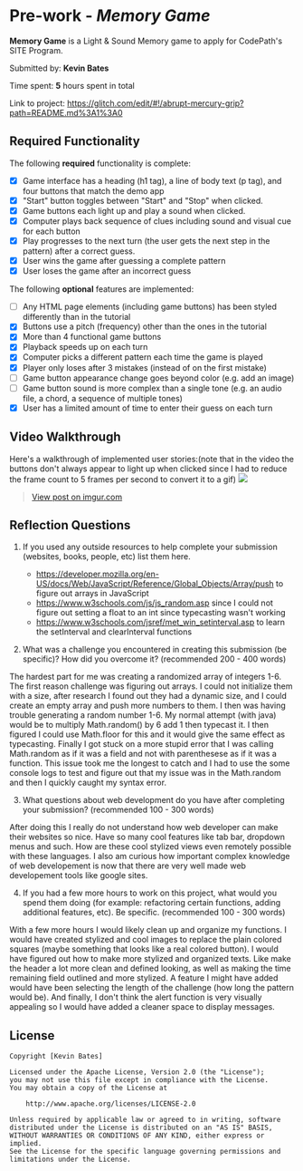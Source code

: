 # Pre-work - _Memory Game_

**Memory Game** is a Light & Sound Memory game to apply for CodePath's SITE Program.

Submitted by: **Kevin Bates**

Time spent: **5** hours spent in total

Link to project: https://glitch.com/edit/#!/abrupt-mercury-grip?path=README.md%3A1%3A0

## Required Functionality

The following **required** functionality is complete:

- [x] Game interface has a heading (h1 tag), a line of body text (p tag), and four buttons that match the demo app
- [x] "Start" button toggles between "Start" and "Stop" when clicked.
- [x] Game buttons each light up and play a sound when clicked.
- [x] Computer plays back sequence of clues including sound and visual cue for each button
- [x] Play progresses to the next turn (the user gets the next step in the pattern) after a correct guess.
- [x] User wins the game after guessing a complete pattern
- [x] User loses the game after an incorrect guess

The following **optional** features are implemented:

- [ ] Any HTML page elements (including game buttons) has been styled differently than in the tutorial
- [x] Buttons use a pitch (frequency) other than the ones in the tutorial
- [x] More than 4 functional game buttons
- [x] Playback speeds up on each turn
- [x] Computer picks a different pattern each time the game is played
- [x] Player only loses after 3 mistakes (instead of on the first mistake)
- [ ] Game button appearance change goes beyond color (e.g. add an image)
- [ ] Game button sound is more complex than a single tone (e.g. an audio file, a chord, a sequence of multiple tones)
- [x] User has a limited amount of time to enter their guess on each turn

## Video Walkthrough

Here's a walkthrough of implemented user stories:(note that in the video the buttons don't always appear to light up when clicked since I had to reduce the frame count to 5 frames per second to convert it to a gif)
![](https://imgur.com/vnB9jiZ.gif)
<blockquote class="imgur-embed-pub" lang="en" data-id="n3yl6y3"><a href="https://imgur.com/n3yl6y3">View post on imgur.com</a></blockquote><script async src="//s.imgur.com/min/embed.js" charset="utf-8"></script>


## Reflection Questions

1. If you used any outside resources to help complete your submission (websites, books, people, etc) list them here.
   - https://developer.mozilla.org/en-US/docs/Web/JavaScript/Reference/Global_Objects/Array/push to figure out arrays in JavaScript
   - https://www.w3schools.com/js/js_random.asp since I could not figure out setting a float to an int since typecasting wasn't working
   - https://www.w3schools.com/jsref/met_win_setinterval.asp to learn the setInterval and clearInterval functions

2. What was a challenge you encountered in creating this submission (be specific)? How did you overcome it? (recommended 200 - 400 words)

  The hardest part for me was creating a randomized array of integers 1-6. The first reason challenge was figuring out arrays. I could not initialize them with a size, after research I found out they had a dynamic size, and I could create an empty array and push more numbers to them.
  I then was having trouble generating a random number 1-6. My normal attempt (with java) would be to multiply Math.random() by 6 add 1 then typecast it. I then figured I could use Math.floor for this and it would give the same effect as typecasting.
  Finally I got stuck on a more stupid error that I was calling Math.random as if it was a field and not with parenthesese as if it was a function. This issue took me the longest to catch and I had to use the some console logs to test
  and figure out that my issue was in the Math.random and then I quickly caught my syntax error.

3. What questions about web development do you have after completing your submission? (recommended 100 - 300 words)

After doing this I really do not understand how web developer can make their websites so nice. Have so many cool features like tab bar, dropdown menus and such. How are these cool stylized views even remotely possible with 
these languages. I also am curious how important complex knowledge of web developement is now that there are very well made web developement tools like google sites.
  

4. If you had a few more hours to work on this project, what would you spend them doing (for example: refactoring certain functions, adding additional features, etc). Be specific. (recommended 100 - 300 words)
   
  With a few more hours I would likely clean up and organize my functions. I would have created stylized and cool images to replace the
plain colored squares (maybe something that looks like a real colored button). I would have figured out how to make more stylized and organized texts. Like make the header a lot more clean and defined looking, as well as
making the time remaining field outlined and more stylized. A feature I might have added would have been selecting the length of the challenge (how long the pattern would be). And finally,
 I don't think the alert function is very visually appealing so I would have added a cleaner space to display messages.

## License

    Copyright [Kevin Bates]

    Licensed under the Apache License, Version 2.0 (the "License");
    you may not use this file except in compliance with the License.
    You may obtain a copy of the License at

        http://www.apache.org/licenses/LICENSE-2.0

    Unless required by applicable law or agreed to in writing, software
    distributed under the License is distributed on an "AS IS" BASIS,
    WITHOUT WARRANTIES OR CONDITIONS OF ANY KIND, either express or implied.
    See the License for the specific language governing permissions and
    limitations under the License.
